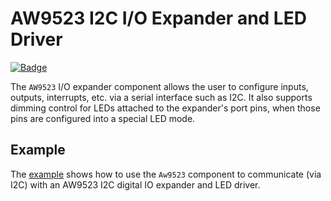 # AW9523 I2C I/O Expander and LED Driver

[![Badge](https://components.espressif.com/components/espp/aw9523/badge.svg)](https://components.espressif.com/components/espp/aw9523)

The `AW9523` I/O expander component allows the user to configure inputs,
outputs, interrupts, etc. via a serial interface such as I2C. It also supports
dimming control for LEDs attached to the expander's port pins, when those pins
are configured into a special LED mode.

## Example

The [example](./example) shows how to use the `Aw9523` component to communicate
(via I2C) with an AW9523 I2C digital IO expander and LED driver.

